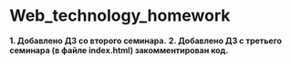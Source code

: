 # Web_technology_homework

**1. Добавлено ДЗ со второго семинара.**
**2. Добавлено ДЗ с третьего семинара (в файле index.html) закомментирован код.**
